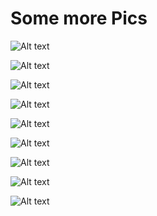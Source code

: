 # Some more Pics

![Alt text](<pic/OnlyFeathers (1).JPEG>) 

![Alt text](<pic/OnlyFeathers (2).JPEG>) 

![Alt text](<pic/OnlyFeathers (3).JPEG>) 

![Alt text](<pic/OnlyFeathers (4).JPEG>) 

![Alt text](<pic/OnlyFeathers (5).JPEG>) 

![Alt text](<pic/OnlyFeathers (6).JPEG>) 

![Alt text](<pic/OnlyFeathers (7).JPEG>) 

![Alt text](<pic/OnlyFeathers (8).JPEG>) 

![Alt text](<pic/OnlyFeathers (9).JPEG>)